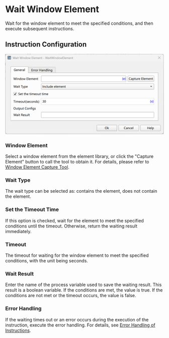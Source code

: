 # Wait Window Element

Wait for the window element to meet the specified conditions, and then execute subsequent instructions.

## Instruction Configuration

![General Configuration Dialog for Wait for Window Element](wait_window_element_general_config.png)

### Window Element
Select a window element from the element library, or click the "Capture Element" button to call the tool to obtain it. For details, please refer to [Window Element Capture Tool](../../manual/window_element_capture_tool.md).

### Wait Type
The wait type can be selected as: contains the element, does not contain the element.

### Set the Timeout Time
If this option is checked, wait for the element to meet the specified conditions until the timeout. Otherwise, return the waiting result immediately.

### Timeout
The timeout for waiting for the window element to meet the specified conditions, with the unit being seconds.

### Wait Result
Enter the name of the process variable used to save the waiting result. This result is a boolean variable. If the conditions are met, the value is true. If the conditions are not met or the timeout occurs, the value is false.

### Error Handling
If the waiting times out or an error occurs during the execution of the instruction, execute the error handling. For details, see [Error Handling of Instructions](../../manual/error_handling.md). 